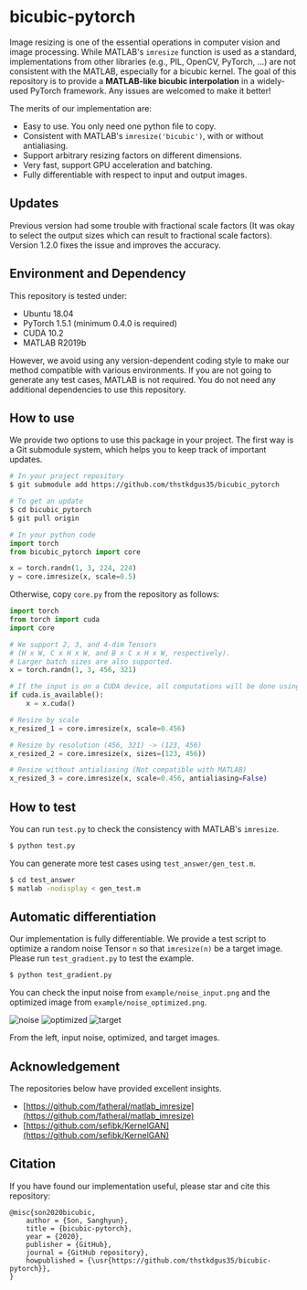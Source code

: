 # bicubic-pytorch

Image resizing is one of the essential operations in computer vision and image processing.
While MATLAB's `imresize` function is used as a standard, implementations from other libraries (e.g., PIL, OpenCV, PyTorch, ...) are not consistent with the MATLAB, especially for a bicubic kernel.
The goal of this repository is to provide a **MATLAB-like bicubic interpolation** in a widely-used PyTorch framework.
Any issues are welcomed to make it better!


The merits of our implementation are:
* Easy to use. You only need one python file to copy.
* Consistent with MATLAB's `imresize('bicubic')`, with or without antialiasing.
* Support arbitrary resizing factors on different dimensions.
* Very fast, support GPU acceleration and batching.
* Fully differentiable with respect to input and output images.

## Updates

Previous version had some trouble with fractional scale factors (It was okay to select the output sizes which can result to fractional scale factors).
Version 1.2.0 fixes the issue and improves the accuracy.

## Environment and Dependency

This repository is tested under:
* Ubuntu 18.04
* PyTorch 1.5.1 (minimum 0.4.0 is required)
* CUDA 10.2
* MATLAB R2019b

However, we avoid using any version-dependent coding style to make our method compatible with various environments.
If you are not going to generate any test cases, MATLAB is not required.
You do not need any additional dependencies to use this repository.


## How to use

We provide two options to use this package in your project.
The first way is a Git submodule system, which helps you to keep track of important updates.
```bash
# In your project repository
$ git submodule add https://github.com/thstkdgus35/bicubic_pytorch

# To get an update
$ cd bicubic_pytorch
$ git pull origin
```

```python
# In your python code
import torch
from bicubic_pytorch import core

x = torch.randn(1, 3, 224, 224)
y = core.imresize(x, scale=0.5)
```

Otherwise, copy `core.py` from the repository as follows:

```python
import torch
from torch import cuda
import core

# We support 2, 3, and 4-dim Tensors
# (H x W, C x H x W, and B x C x H x W, respectively).
# Larger batch sizes are also supported.
x = torch.randn(1, 3, 456, 321)

# If the input is on a CUDA device, all computations will be done using the GPU.
if cuda.is_available():
    x = x.cuda()

# Resize by scale
x_resized_1 = core.imresize(x, scale=0.456)

# Resize by resolution (456, 321) -> (123, 456)
x_resized_2 = core.imresize(x, sizes=(123, 456))

# Resize without antialiasing (Not compatible with MATLAB)
x_resized_3 = core.imresize(x, scale=0.456, antialiasing=False)
```


## How to test

You can run `test.py` to check the consistency with MATLAB's `imresize`.

```bash
$ python test.py
```

You can generate more test cases using `test_answer/gen_test.m`.

```bash
$ cd test_answer
$ matlab -nodisplay < gen_test.m
```


## Automatic differentiation

Our implementation is fully differentiable.
We provide a test script to optimize a random noise Tensor `n` so that `imresize(n)` be a target image.
Please run `test_gradient.py` to test the example.

```bash
$ python test_gradient.py
```

You can check the input noise from `example/noise_input.png` and the optimized image from `example/noise_optimized.png`.

![noise](example/noise_input.png)
![optimized](example/noise_optimized.png)
![target](example/butterfly.png)

From the left, input noise, optimized, and target images.

## Acknowledgement

The repositories below have provided excellent insights.

* [https://github.com/fatheral/matlab_imresize](https://github.com/fatheral/matlab_imresize)
* [https://github.com/sefibk/KernelGAN](https://github.com/sefibk/KernelGAN)

## Citation

If you have found our implementation useful, please star and cite this repository:
```
@misc{son2020bicubic,
    author = {Son, Sanghyun},
    title = {bicubic-pytorch},
    year = {2020},
    publisher = {GitHub},
    journal = {GitHub repository},
    howpublished = {\usr{https://github.com/thstkdgus35/bicubic-pytorch}},
}
```
